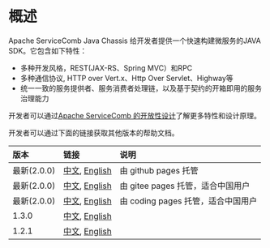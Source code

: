 # 概述
Apache ServiceComb Java Chassis 给开发者提供一个快速构建微服务的JAVA SDK。它包含如下特性：

* 多种开发风格，REST(JAX-RS、Spring MVC）和RPC
* 多种通信协议, HTTP over Vert.x、Http Over Servlet、Highway等
* 统一一致的服务提供者、服务消费者处理链，以及基于契约的开箱即用的服务治理能力

开发者可以通过[Apache ServiceComb 的开放性设计](http://servicecomb.apache.org/cn/docs/open-design/)了解更多特性和设计原理。

开发者可以通过下面的链接获取其他版本的帮助文档。

| 版本| 链接 | 说明 |
| :--- | :--- | :--- |
| 最新(2.0.0) | [中文](https://docs.servicecomb.io/java-chassis/zh_CN/), [English](https://docs.servicecomb.io/java-chassis/en_US/)| 由 github pages 托管 |
| 最新(2.0.0) | [中文](http://liubao68.gitee.io/servicecomb-java-chassis-doc/java-chassis/zh_CN/), [English](http://liubao68.gitee.io/servicecomb-java-chassis-doc/java-chassis/en_US/)| 由 gitee pages 托管，适合中国用户|
| 最新(2.0.0) | [中文](http://1v96us.coding-pages.com/docs/java-chassis/zh_CN/), [English](http://1v96us.coding-pages.com/docs/java-chassis/en_US/)| 由 coding pages 托管，适合中国用户|
| 1.3.0 | [中文](https://docs.servicecomb.io/java-chassis/1.x/zh_CN/), [English](https://docs.servicecomb.io/java-chassis/1.x/en_US/)| |
| 1.2.1 | [中文](https://docs.servicecomb.io/java-chassis/1.x/zh_CN/), [English](https://docs.servicecomb.io/java-chassis/1.x/en_US/)| |